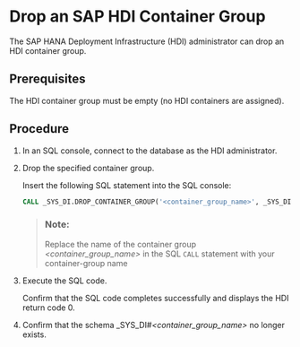<!-- loiocc6cba1d68d6417ab1fda952fa3f0d0d -->

# Drop an SAP HDI Container Group

The SAP HANA Deployment Infrastructure \(HDI\) administrator can drop an HDI container group.



<a name="loiocc6cba1d68d6417ab1fda952fa3f0d0d__prereq_kgt_1p1_k1b"/>

## Prerequisites

The HDI container group must be empty \(no HDI containers are assigned\).



## Procedure

1.  In an SQL console, connect to the database as the HDI administrator.

2.  Drop the specified container group.

    Insert the following SQL statement into the SQL console:

    ```sql
    CALL _SYS_DI.DROP_CONTAINER_GROUP('<container_group_name>', _SYS_DI.T_NO_PARAMETERS, ?, ?, ?);
    ```

    > ### Note:  
    > Replace the name of the container group *<container\_group\_name\>* in the SQL `CALL` statement with your container-group name

3.  Execute the SQL code.

    Confirm that the SQL code completes successfully and displays the HDI return code 0.

4.  Confirm that the schema \_SYS\_DI\#*<container\_group\_name\>* no longer exists.


